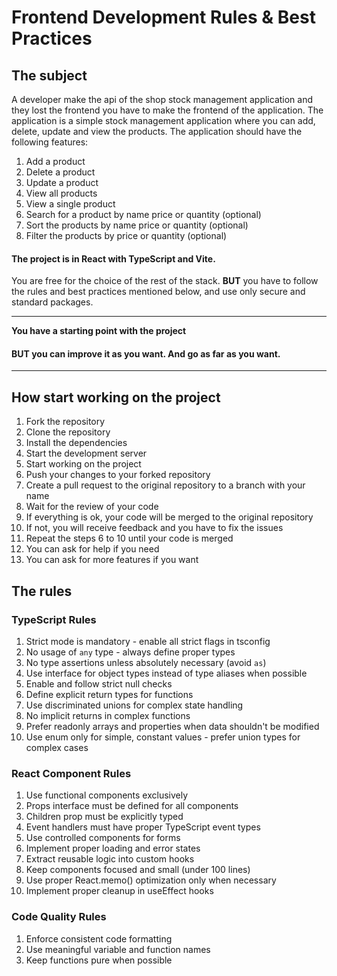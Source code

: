 # Frontend Development Rules & Best Practices

## The subject 

A developer make the api of the shop stock management application and they lost the frontend you have to make the frontend of the application. The application is a simple stock management application where you can add, delete, update and view the products. The application should have the following features:

1. Add a product
2. Delete a product
3. Update a product
4. View all products
5. View a single product
6. Search for a product by name price or quantity (optional)
7. Sort the products by name price or quantity (optional)
8. Filter the products by price or quantity (optional)

#### The project is in **React** with **TypeScript** and **Vite**.

You are free for the choice of the rest of the stack.
**BUT** you have to follow the rules and best practices mentioned below, and use only secure and standard packages.

--- 

**You have a starting point with the project**

#### **BUT** you can improve it as you want. And go as far as you want.

---

## How start working on the project

1. Fork the repository
2. Clone the repository
3. Install the dependencies
4. Start the development server
5. Start working on the project
6. Push your changes to your forked repository
7. Create a pull request to the original repository to a branch with your name
8. Wait for the review of your code
9. If everything is ok, your code will be merged to the original repository
10. If not, you will receive feedback and you have to fix the issues
11. Repeat the steps 6 to 10 until your code is merged
12. You can ask for help if you need
13. You can ask for more features if you want

## The rules

### TypeScript Rules
1. Strict mode is mandatory - enable all strict flags in tsconfig
2. No usage of `any` type - always define proper types
3. No type assertions unless absolutely necessary (avoid `as`)
4. Use interface for object types instead of type aliases when possible
5. Enable and follow strict null checks
6. Define explicit return types for functions
7. Use discriminated unions for complex state handling
8. No implicit returns in complex functions
9. Prefer readonly arrays and properties when data shouldn't be modified
10. Use enum only for simple, constant values - prefer union types for complex cases

### React Component Rules
1. Use functional components exclusively
2. Props interface must be defined for all components
3. Children prop must be explicitly typed
4. Event handlers must have proper TypeScript event types
5. Use controlled components for forms
6. Implement proper loading and error states
7. Extract reusable logic into custom hooks
8. Keep components focused and small (under 100 lines)
9. Use proper React.memo() optimization only when necessary
10. Implement proper cleanup in useEffect hooks

### Code Quality Rules
1. Enforce consistent code formatting
2. Use meaningful variable and function names
3. Keep functions pure when possible